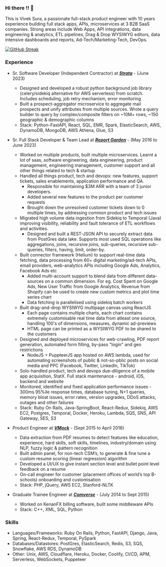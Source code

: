 ### Hi there !! 👋

This is Vivek Sura, a passionate full-stack product engineer with 10 years experience building full stack apps, APIs, microservices at 3 B2B SaaS companies. Strong areas include Web Apps, API integrations, data engineering & analytics, ETL pipelines, Drag & Drop WYSIWYG editors, data intensive dashboards and reports, Ad-Tech/Marketing-Tech, DevOps.  

[![GitHub Streak](https://streak-stats.demolab.com?user=viveksura&theme=catppuccin-macchiato&hide_border=true&date_format=j%20M%5B%20Y%5D)](https://git.io/streak-stats)


### Experience

- Sr. Software Developer (Independent Contractor) at **_[Strata](https://gostrata.com/)_** - (June 2023)
    - Designed and developed a robust python background job library (celery/sidekiq alternative for AWS serverless) from scratch. Includes scheduling, job retry mechanism, error monitoring
    - Built a prospect-aggregator microservice to aggregate mail prospects and unify attributes from multiple sources. Wrote a query builder to query by complex/composite filters on ~10M+ rows, ~150 geographic & demographic columns
    - Stack: Python-FastAPI, React, SQL, EMR, Spark, ElasticSearch, AWS, DynamoDB, MongoDB, AWS Athena, Glue, S3

- Sr. Full Stack Developer & Team Lead at **_[Report Garden](https://reportgarden.com/)_** - (May 2016 to June 2023)
  - Worked on multiple products, built multiple microservices. Learnt a lot of saas, software engineering, data engineering, product management, engineering management, customer support and all other things related to tech & startup
  - Handled all things product, tech and devops: new features, support tickets, sales enablements, application performance and QA.
      - Responsible for maintaining $3M ARR with a team of 3 junior developers.
      - Added several new features to the product per customer requests
      - Brought down the unresolved customer tickets down to 0 multiple times, by addressing common product and tech issues
  - Migrated high volume data ingestion from Sidekiq to Temporal (Java) improving visibility, reliability and fault tolerance of ETL workflows and activities.
    - Designed and built a REST-JSON API to securely extract data from PostGres data lake. Supports most used SQL operations like aggregations, joins, recursive joins, sub-queries, recursive sub-queries, filters, having, limit, order-by.
  - Built connector framework (Helium) to support real-time data fetching, data processing from 60+ digital marketing/ad-tech APIs, email providers, web-analytics APIs including Google Ads, Analytics, Facebook Ads etc
    - Added multi-account support to blend data from different data-sources on a common dimension. For eg. Cost Spent on Google Ads, New User Traffic from Google Analytics, Revenue from Shopify can be used to create new custom metrics and plot time series chart
    - Data fetching is parallelised using sidekiq batch workers
  - Built drag-and-drop WYSIWYG multipage canvas using ReactJS
    - Each page contains multiple charts, each chart contains extremely customisable real time data from atleast one source, handling 100's of dimensions, measures, dynamic ad-previews
    - HTML page can be printed as a WYSIWYG PDF to be shared to the customers
  - Designed and deployed microservices for web-crawling, PDF report generation, automated form filling, by-pass "login" and geo restrictions
      - NodeJS + PuppteerJS app hosted on AWS lambda, used for automating screenshots of public & not-so-pblic posts on social media and PPC (Facebook, Twitter, LinkedIn, TikTok)
  - Solo-handled product, tech and devops due-diligence of a mobile app acquisition, StatX. Full stack maintenance - android, iOS, backend and website
  - Monitored, identified and fixed application performance issues - 300ms 95%ile response times, database tuning, N+1 queries, memory bloat issues, error rates, version upgrades, DDoS attacks, outages and other failures
  - Stack: Ruby On Rails, Java-SpringBoot, React-Redux, Sidekiq, AWS EC2, Postgres, Temporal, Docker, Heroku, Lambda, SQS, SNS, API Gateway, SES, S3 

- Product Engineer at **_[VMock](https://vmock.com/)_** - (Sept 2015 to April 2016)
  - Data extraction from PDF resumes to detect features like education, experience, hard skills, soft skills, timelines, industry/domain using NLP, fuzzy logic & pattern recognition
  - Built admin panel, for non-tech CSM’s, to generate & fine tune a custom resume scoring (linear regression) algorithm
  - Developed a UI/UX to give instant section level and bullet point level feedback on a resume
  - On-call engineer for customer (placement offices of world’s top B-schools) onboarding and customisation
  - Stack: PHP, jQuery, AWS EC2, Stanford-NLTK
 
- Graduate Trainee Engineer at **_[Comverse](https://comverse.com/)_** - (July 2014 to Sept 2015)
  - Worked on KenanFX billing software, built some middleware APIs
  - Stack: C++, XML, SQL, Python
 
### Skills
  - Languages/Frameworks: Ruby On Rails, Python, FastAPI, Django, Java, Spring,  React-Redux, Temporal, PySpark
  - Databases/Datastores: PostGres, ElasticSearch, Redis, S3, SQS, Snowflake, AWS RDS, DynamoDB
  - Other: Unix, AWS, Cloudflare, Heroku, Docker, Coolify, CI/CD, APM, Serverless, WebSockets, Puppeteer
